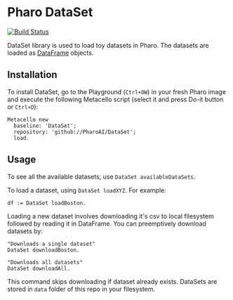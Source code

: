 # Pharo DataSet
[![Build Status](https://api.travis-ci.com/AtharvaKhare/DataSet.svg?branch=master)](https://travis-ci.com/PharoAI/DataSet)

DataSet library is used to load toy datasets in Pharo. The datasets are loaded as [DataFrame](https://github.com/PolyMathOrg/DataFrame/) objects.


## Installation
To install DataSet, go to the Playground (`Ctrl+OW`) in your fresh Pharo image and execute the following Metacello script (select it and press Do-it button or `Ctrl+D`):

```smalltalk
Metacello new
  baseline: 'DataSet';
  repository: 'github://PharoAI/DataSet';
  load.
```

## Usage
To see all the available datasets, use `DataSet availableDataSets`.

To load a dataset, using `DataSet loadXYZ`. For example:
```
df := DataSet loadBoston.
```

Loading a new dataset involves downloading it's csv to local filesystem followed by reading it in DataFrame. You can preemptively download datasets by:
```
"Downloads a single dataset"
DataSet downloadBoston.

"Downloads all datasets"
DataSet downloadAll.
```
This command skips downloading if dataset already exists. DataSets are stored in `data` folder of this repo in your filesystem.
